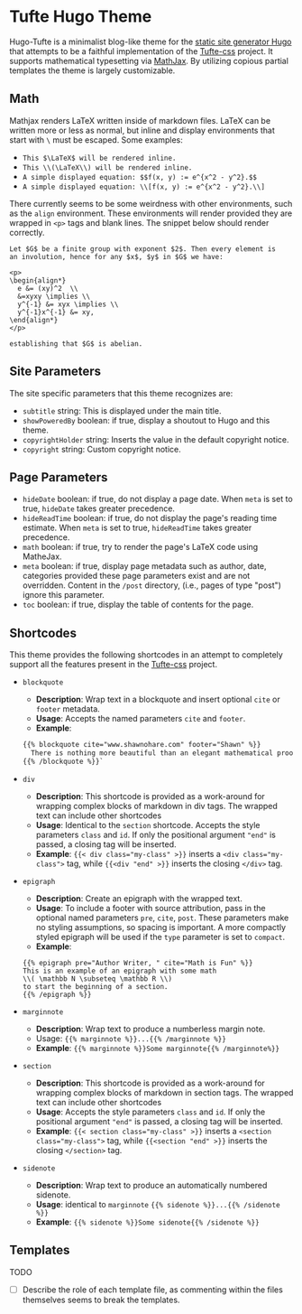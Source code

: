 # Tufte Hugo Theme

Hugo-Tufte is a minimalist blog-like theme for the
[static site generator Hugo](https://gohugo.io) that
attempts to be a faithful implementation of the
[Tufte-css](https://github.com/edwardtufte/tufte-css) project.
It supports mathematical typesetting via [MathJax](https://www.mathjax.org).
By utilizing copious partial templates the theme is largely customizable.

## Math

Mathjax renders LaTeX written inside of markdown files. LaTeX can be
written more or less as normal, but inline and display environments that
start with `\` must be escaped. Some examples:

- `This $\LaTeX$ will be rendered inline.`
- `This \\(\LaTeX\\) will be rendered inline.`
- `A simple displayed equation: $$f(x, y) := e^{x^2 - y^2}.$$`
- `A simple displayed equation: \\[f(x, y) := e^{x^2 - y^2}.\\]`

There currently seems to be some weirdness with other environments,
such as the `align` environment. These environments will render provided
they are wrapped in `<p>` tags and blank lines. The snippet below should
render correctly.
```
Let $G$ be a finite group with exponent $2$. Then every element is
an involution, hence for any $x$, $y$ in $G$ we have:

<p>
\begin{align*}
  e &= (xy)^2  \\
  &=xyxy \implies \\
  y^{-1} &= xyx \implies \\
  y^{-1}x^{-1} &= xy,
\end{align*}
</p>

establishing that $G$ is abelian.
```

## Site Parameters

The site specific parameters that this theme recognizes are:

- `subtitle` string: This is displayed under the main title.
- `showPoweredBy` boolean: if true, display a shoutout to Hugo and this theme.
- `copyrightHolder` string: Inserts the value in the default copyright notice.
- `copyright` string: Custom copyright notice.

## Page Parameters

- `hideDate` boolean: if true, do not display a page date. When `meta` is set to
  true, `hideDate` takes greater precedence.
- `hideReadTime` boolean: if true, do not display the page's reading time
  estimate. When `meta` is set to true, `hideReadTime` takes greater precedence.
- `math` boolean: if true, try to render the page's LaTeX code using MatheJax.
- `meta` boolean: if true, display page metadata such as author, date, categories provided
  these page parameters exist and are not overridden. Content in the `/post` directory,
  (i.e., pages of type "post") ignore this parameter.
- `toc` boolean: if true, display the table of contents for the page.

## Shortcodes

This theme provides the following shortcodes in an attempt to completely
support all the features present in the
[Tufte-css](https://github.com/edwardtufte/tufte-css) project.

- `blockquote`
  - **Description**: Wrap text in a blockquote and insert optional
  `cite` or `footer` metadata.
  - **Usage**: Accepts the named parameters `cite` and `footer`.
  - **Example**:
  ```html
  {{% blockquote cite="www.shawnohare.com" footer="Shawn" %}}
    There is nothing more beautiful than an elegant mathematical proof.
  {{% /blockquote %}}`
  ```

- `div`
   - **Description**: This shortcode is provided as a work-around for wrapping
   complex blocks of markdown in div tags. The wrapped text can
   include other shortcodes
   - **Usage**: Identical to the `section` shortcode.
   Accepts the style parameters `class` and `id`.
   If only the positional argument `"end"` is passed, a closing tag
   will be inserted.
   - **Example**: `{{< div class="my-class" >}}` inserts a
   `<div class="my-class">` tag, while
   `{{<div "end" >}}` inserts the closing `</div>` tag.

- `epigraph`
  - **Description**: Create an epigraph with the wrapped text.
  - **Usage**: To include a footer with source attribution, pass in the
  optional named parameters `pre`, `cite`, `post`. These parameters
  make no styling assumptions, so spacing is important. A more compactly
  styled epigraph will be used if the `type` parameter is set to `compact`.
  - **Example**:
  ```
  {{% epigraph pre="Author Writer, " cite="Math is Fun" %}}
  This is an example of an epigraph with some math
  \\( \mathbb N \subseteq \mathbb R \\)
  to start the beginning of a section.
  {{% /epigraph %}}
  ```

- `marginnote`
  - **Description**: Wrap text to produce a numberless margin note.
  - Usage: `{{% marginnote %}}...{{% /marginnote %}}`
  - **Example**: `{{% marginnote %}}Some marginnote{{% /marginnote%}}`

- `section`
   - **Description**: This shortcode is provided as a work-around for wrapping
   complex blocks of markdown in section tags. The wrapped text can
   include other shortcodes
   - **Usage**: Accepts the style parameters `class` and `id`.
   If only the positional argument `"end"` is passed, a closing tag
   will be inserted.
   - **Example**: `{{< section class="my-class" >}}` inserts a
   `<section class="my-class">` tag, while
   `{{<section "end" >}}` inserts the closing `</section>` tag.


- `sidenote`
  - **Description**: Wrap text to produce an automatically numbered sidenote.
  - **Usage**: identical to `marginnote`
  `{{% sidenote %}}...{{% /sidenote %}}`
  - **Example**: `{{% sidenote %}}Some sidenote{{% /sidenote %}}`


## Templates
TODO
- [ ] Describe the role of each template file, as commenting within the files
      themselves seems to break the templates.
